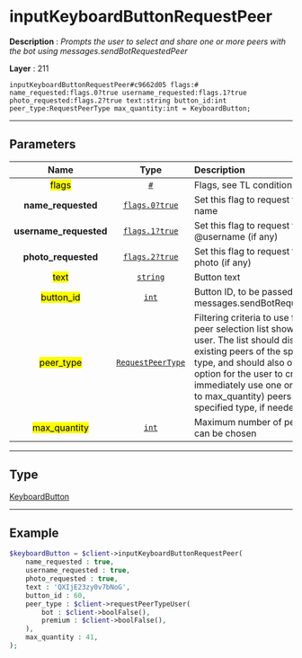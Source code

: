 # inputKeyboardButtonRequestPeer

**Description** : *Prompts the user to select and share one or more peers with the bot using messages.sendBotRequestedPeer*

**Layer** : 211

```tl
inputKeyboardButtonRequestPeer#c9662d05 flags:# name_requested:flags.0?true username_requested:flags.1?true photo_requested:flags.2?true text:string button_id:int peer_type:RequestPeerType max_quantity:int = KeyboardButton;
```

---

## Parameters

| Name | Type | Description |
| :---: | :---: | :--- |
| <mark>flags</mark> | [`#`](type/#) | Flags, see TL conditional fields |
| **name_requested** | [`flags.0?true`](type/true) | Set this flag to request the peer's name |
| **username_requested** | [`flags.1?true`](type/true) | Set this flag to request the peer's @username (if any) |
| **photo_requested** | [`flags.2?true`](type/true) | Set this flag to request the peer's photo (if any) |
| <mark>text</mark> | [`string`](type/string) | Button text |
| <mark>button_id</mark> | [`int`](type/int) | Button ID, to be passed to messages.sendBotRequestedPeer |
| <mark>peer_type</mark> | [`RequestPeerType`](type/RequestPeerType) | Filtering criteria to use for the peer selection list shown to the user. The list should display all existing peers of the specified type, and should also offer an option for the user to create and immediately use one or more (up to max_quantity) peers of the specified type, if needed |
| <mark>max_quantity</mark> | [`int`](type/int) | Maximum number of peers that can be chosen |

---

## Type

[KeyboardButton](type/KeyboardButton)

---

## Example

```php
$keyboardButton = $client->inputKeyboardButtonRequestPeer(
	name_requested : true,
	username_requested : true,
	photo_requested : true,
	text : 'QXIjE23zy0v7bNoG',
	button_id : 60,
	peer_type : $client->requestPeerTypeUser(
		bot : $client->boolFalse(),
		premium : $client->boolFalse(),
	),
	max_quantity : 41,
);
```